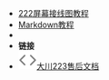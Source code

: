 
- [222屏幕接线图教程](screen-circuit)
- [Markdown教程](markdown)
- 
- **链接**
- [![223](assets/img/code.svg)大川223售后文档](https://nextcj.github.io/)
